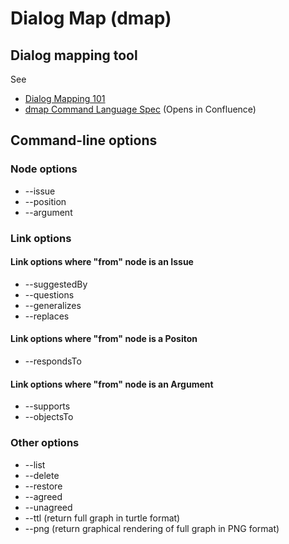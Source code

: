 Dialog Map (dmap)
=====

Dialog mapping tool
-----

See

- [Dialog Mapping 101](https://www.lucidchart.com/blog/what-is-dialogue-mapping)
- [dmap Command Language Spec]( https://semarts.atlassian.net/wiki/spaces/TRR/pages/2404122625/Dialog+Mapping+Tool+-+Command+Language) (Opens in Confluence)

Command-line options
-----

### Node options

- --issue
- --position
- --argument

### Link options

#### Link options where "from" node is an Issue

- --suggestedBy
- --questions
- --generalizes
- --replaces

#### Link options where "from" node is a Positon

- --respondsTo

#### Link options where "from" node is an Argument

- --supports
- --objectsTo

### Other options

- --list
- --delete
- --restore
- --agreed
- --unagreed
- --ttl (return full graph in turtle format)
- --png (return graphical rendering of full graph in PNG format)
